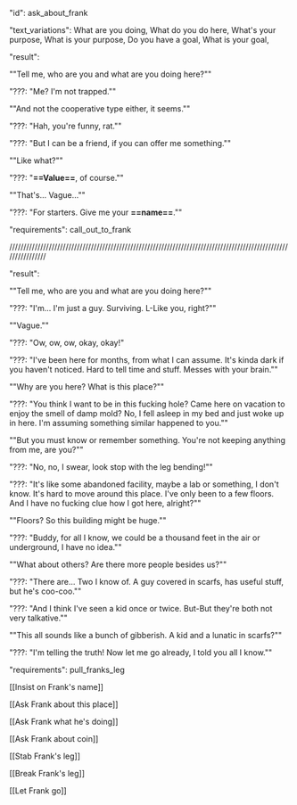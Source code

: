 "id": ask_about_frank

"text_variations":
What are you doing, What do you do here, What's your purpose, What is your purpose, Do you have a goal, What is your goal,

"result":

""Tell me, who are you and what are you doing here?""

"???: "Me? I'm not trapped.""

""And not the cooperative type either, it seems.""

"???: "Hah, you're funny, rat.""

"???: "But I can be a friend, if you can offer me something.""

""Like what?""

"???: "**==Value==**, of course.""

""That's... Vague...""

"???: "For starters. Give me your **==name==**.""

"requirements": call_out_to_frank

////////////////////////////////////////////////////////////////////////////////////////////////////////////////

"result":

""Tell me, who are you and what are you doing here?""

"???: "I'm... I'm just a guy. Surviving. L-Like you, right?""

""Vague.""

"???: "Ow, ow, ow, okay, okay!"

"???: "I've been here for months, from what I can assume. It's kinda dark if you haven't noticed. Hard to tell time and stuff. Messes with your brain.""

""Why are you here? What is this place?""

"???: "You think I want to be in this fucking hole? Came here on vacation to enjoy the smell of damp mold? No, I fell asleep in my bed and just woke up in here. I'm assuming something similar happened to you.""

""But you must know or remember something. You're not keeping anything from me, are you?""

"???: "No, no, I swear, look stop with the leg bending!""

"???: "It's like some abandoned facility, maybe a lab or something, I don't know. It's hard to move around this place. I've only been to a few floors. And I have no fucking clue how I got here, alright?""

""Floors? So this building might be huge.""

"???: "Buddy, for all I know, we could be a thousand feet in the air or underground, I have no idea.""

""What about others? Are there more people besides us?""

"???: "There are... Two I know of. A guy covered in scarfs, has useful stuff, but he's coo-coo.""

"???: "And I think I've seen a kid once or twice. But-But they're both not very talkative.""

""This all sounds like a bunch of gibberish. A kid and a lunatic in scarfs?""

"???: "I'm telling the truth! Now let me go already, I told you all I know.""

"requirements": pull_franks_leg

[[Insist on Frank's name]]

[[Ask Frank about this place]]

[[Ask Frank what he's doing]]

[[Ask Frank about coin]]

[[Stab Frank's leg]]

[[Break Frank's leg]]

[[Let Frank go]]